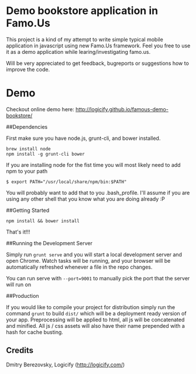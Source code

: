 # Demo bookstore application in Famo.Us

This project is a kind of my attempt to write simple typical mobile application in javascript using new Famo.Us framework. Feel you free to use it as a demo application while learing/investigating famo.us.

Will be very appreciated to get feedback, bugreports or suggestions how to improve the code.  

# Demo

Checkout online demo here: http://logicify.github.io/famous-demo-bookstore/

##Dependencies

First make sure you have node.js, grunt-cli, and bower installed.

```
brew install node
npm install -g grunt-cli bower
```

If you are installing node for the fist time you will most likely need to add npm to your path

```
$ export PATH="/usr/local/share/npm/bin:$PATH"
```

You will probably want to add that to you .bash_profile.  I'll assume if you are using any other shell that you know what you are doing already :P

##Getting Started

```
npm install && bower install
```

That's it!!!

##Running the Development Server

Simply run ```grunt serve``` and you will start a local development server and open Chrome.  Watch tasks will be running, and your browser will be automatically refreshed whenever a file in the repo changes.

You can run serve with ```--port=9001``` to manually pick the port that the server will run on

##Production

If you would like to compile your project for distribution simply run the command ```grunt``` to build ```dist/``` which will be a deployment ready version of your app.  Preprocessing will be applied to html, all js will be concatenated and minified.  All js / css assets will also have their name prepended with a hash for cache busting.

Credits
-------
Dmitry Berezovsky, Logicify (<http://logicify.com/>)